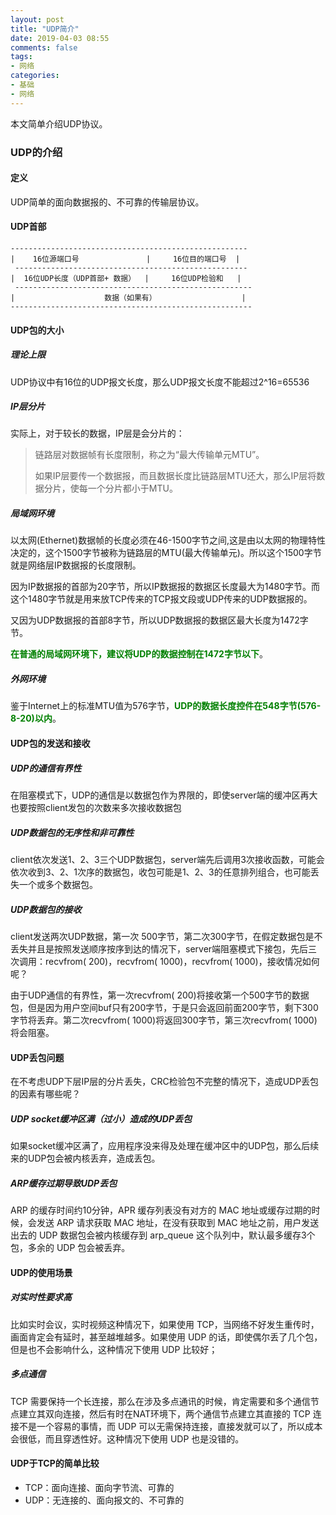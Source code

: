 ```yaml
---
layout: post
title: "UDP简介"
date: 2019-04-03 08:55
comments: false
tags: 
- 网络
categories:	
- 基础
- 网络
---
```


本文简单介绍UDP协议。

<!--more-->


### UDP的介绍

#### 定义
UDP简单的面向数据报的、不可靠的传输层协议。

#### UDP首部
```
-----------------------------------------------------
|    16位源端口号               |     16位目的端口号  |
 ----------------------------------------------------
|  16位UDP长度（UDP首部+ 数据）  |     16位UDP检验和   |
 -----------------------------------------------------
|                    数据（如果有）                   |
------------------------------------------------------
```


#### UDP包的大小

##### 理论上限
UDP协议中有16位的UDP报文长度，那么UDP报文长度不能超过2^16=65536

##### IP层分片
实际上，对于较长的数据，IP层是会分片的：
> 链路层对数据帧有长度限制，称之为“最大传输单元MTU”。
>
> 如果IP层要传一个数据报，而且数据长度比链路层MTU还大，那么IP层将数据分片，使每一个分片都小于MTU。

##### 局域网环境
以太网(Ethernet)数据帧的长度必须在46-1500字节之间,这是由以太网的物理特性决定的，这个1500字节被称为链路层的MTU(最大传输单元)。所以这个1500字节就是网络层IP数据报的长度限制。

因为IP数据报的首部为20字节，所以IP数据报的数据区长度最大为1480字节。而这个1480字节就是用来放TCP传来的TCP报文段或UDP传来的UDP数据报的。

又因为UDP数据报的首部8字节，所以UDP数据报的数据区最大长度为1472字节。

<font color=green>**在普通的局域网环境下，建议将UDP的数据控制在1472字节以下**</font>。

##### 外网环境
鉴于Internet上的标准MTU值为576字节，<font color=green>**UDP的数据长度控件在548字节(576-8-20)以内**</font>。


#### UDP包的发送和接收

##### UDP的通信有界性
在阻塞模式下，UDP的通信是以数据包作为界限的，即使server端的缓冲区再大也要按照client发包的次数来多次接收数据包

##### UDP数据包的无序性和非可靠性
client依次发送1、2、3三个UDP数据包，server端先后调用3次接收函数，可能会依次收到3、2、1次序的数据包，收包可能是1、2、3的任意排列组合，也可能丢失一个或多个数据包。

##### UDP数据包的接收
client发送两次UDP数据，第一次 500字节，第二次300字节，在假定数据包是不丢失并且是按照发送顺序按序到达的情况下，server端阻塞模式下接包，先后三次调用：recvfrom( 200)，recvfrom( 1000)，recvfrom( 1000)，接收情况如何呢？

由于UDP通信的有界性，第一次recvfrom( 200)将接收第一个500字节的数据包，但是因为用户空间buf只有200字节，于是只会返回前面200字节，剩下300字节将丢弃。第二次recvfrom( 1000)将返回300字节，第三次recvfrom( 1000)将会阻塞。

#### UDP丢包问题
在不考虑UDP下层IP层的分片丢失，CRC检验包不完整的情况下，造成UDP丢包的因素有哪些呢？

##### UDP socket缓冲区满（过小）造成的UDP丢包
如果socket缓冲区满了，应用程序没来得及处理在缓冲区中的UDP包，那么后续来的UDP包会被内核丢弃，造成丢包。

##### ARP缓存过期导致UDP丢包
ARP 的缓存时间约10分钟，APR 缓存列表没有对方的 MAC 地址或缓存过期的时候，会发送 ARP 请求获取 MAC 地址，在没有获取到 MAC 地址之前，用户发送出去的 UDP 数据包会被内核缓存到 arp_queue 这个队列中，默认最多缓存3个包，多余的 UDP 包会被丢弃。

#### UDP的使用场景

##### 对实时性要求高
比如实时会议，实时视频这种情况下，如果使用 TCP，当网络不好发生重传时，画面肯定会有延时，甚至越堆越多。如果使用 UDP 的话，即使偶尔丢了几个包，但是也不会影响什么，这种情况下使用 UDP 比较好；

##### 多点通信
TCP 需要保持一个长连接，那么在涉及多点通讯的时候，肯定需要和多个通信节点建立其双向连接，然后有时在NAT环境下，两个通信节点建立其直接的 TCP 连接不是一个容易的事情，而 UDP 可以无需保持连接，直接发就可以了，所以成本会很低，而且穿透性好。这种情况下使用 UDP 也是没错的。


#### UDP于TCP的简单比较
* TCP：面向连接、面向字节流、可靠的
* UDP：无连接的、面向报文的、不可靠的


